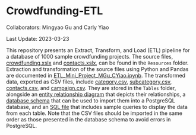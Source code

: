 # Crowdfunding-ETL

Collaborators: Mingyao Gu and Carly Yiao

Last Update: 2023-03-23

This repository presents an Extract, Transform, and Load (ETL) pipeline for a database of 1000 sample crowdfunding projects. The source files, [crowdfunding.xslx](Resources/crowdfunding.xslx) and [contacts.xslx](Resources/contacts.xslx), can be found in the `Resources` folder. Extraction and transformation of the source files using Python and Pandas are documented in [ETL_Mini_Project_MGu_CYiao.ipynb](ETL_Mini_Project_MGu_CYiao.ipynb). The transformed data, exported as CSV files, include [category.csv](Tables/category.csv), [subcategory.csv](Tables/subcategory.csv), [contacts.csv](Tables/contacts.csv), and [campaign.csv](Tables/category.csv). They are stored in the `Tables` folder, alongside an [entity relationship diagram](Tables/ERD.png) that depicts their relationships, a [database schema](Tables/crowdfunding_db_schema.sql) that can be used to import them into a PostgreSQL database, and an [SQL file](Tables/crowdfunding_db_query.sql) that includes sample queries to display the data from each table. Note that the CSV files should be imported in the same order as those presented in the database schema to avoid errors in PostgreSQL.
